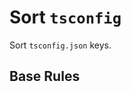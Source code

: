 # Sort `tsconfig`

Sort `tsconfig.json` keys.

## Base Rules

<EslintList package="sort-tsconfig" />
